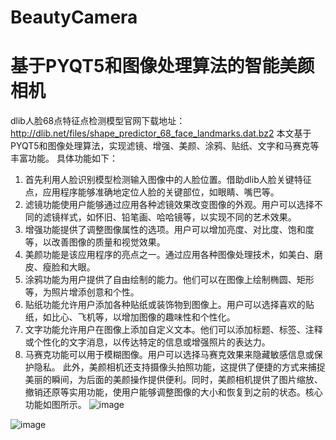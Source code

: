 # BeautyCamera
# 基于PYQT5和图像处理算法的智能美颜相机
dlib人脸68点特征点检测模型官网下载地址：http://dlib.net/files/shape_predictor_68_face_landmarks.dat.bz2
本文基于PYQT5和图像处理算法，实现滤镜、增强、美颜、涂鸦、贴纸、文字和马赛克等丰富功能。
具体功能如下：
1)	首先利用人脸识别模型检测输入图像中的人脸位置。借助dlib人脸关键特征点，应用程序能够准确地定位人脸的关键部位，如眼睛、嘴巴等。
2)	滤镜功能使用户能够通过应用各种滤镜效果改变图像的外观。用户可以选择不同的滤镜样式，如怀旧、铅笔画、哈哈镜等，以实现不同的艺术效果。
3)	增强功能提供了调整图像属性的选项。用户可以增加亮度、对比度、饱和度等，以改善图像的质量和视觉效果。
4)	美颜功能是该应用程序的亮点之一。通过应用各种图像处理技术，如美白、磨皮、瘦脸和大眼。
5)	涂鸦功能为用户提供了自由绘制的能力。他们可以在图像上绘制椭圆、矩形等，为照片增添创意和个性。
6)	贴纸功能允许用户添加各种贴纸或装饰物到图像上。用户可以选择喜欢的贴纸，如比心、飞机等，以增加图像的趣味性和个性化。
7)	文字功能允许用户在图像上添加自定义文本。他们可以添加标题、标签、注释或个性化的文字消息，以传达特定的信息或增强照片的表达力。
8)	马赛克功能可以用于模糊图像。用户可以选择马赛克效果来隐藏敏感信息或保护隐私。 
此外，美颜相机还支持摄像头拍照功能，这提供了便捷的方式来捕捉美丽的瞬间，为后面的美颜操作提供便利。同时，美颜相机提供了图片缩放、撤销还原等实用功能，使用户能够调整图像的大小和恢复到之前的状态。核心功能如图所示。
![image](https://github.com/Jinzhong-Duan/BeautyCamera/assets/105783906/7b51cb06-4402-4fe2-8f02-d061b80a1de7)

![image](https://github.com/Jinzhong-Duan/BeautyCamera/assets/105783906/7818dff5-56f3-4d23-bf7f-94abc38433fc)

